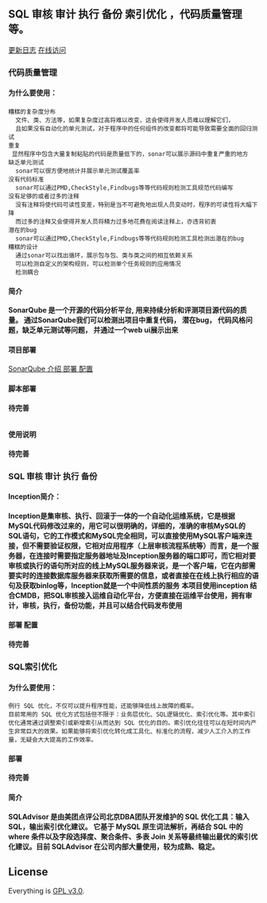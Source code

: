 ## SQL 审核 审计 执行 备份 索引优化 ，代码质量管理等。

[更新日志](https://github.com/ss1917/do_mg/releases) 
[在线访问](http://demo.opendevops.cn/)

### 代码质量管理
#### 为什么要使用：
```
糟糕的复杂度分布
  文件、类、方法等，如果复杂度过高将难以改变，这会使得开发人员难以理解它们，
  且如果没有自动化的单元测试，对于程序中的任何组件的改变都将可能导致需要全面的回归测试
重复
 显然程序中包含大量复制粘贴的代码是质量低下的，sonar可以展示源码中重复严重的地方
缺乏单元测试
  sonar可以很方便地统计并展示单元测试覆盖率
没有代码标准
  sonar可以通过PMD,CheckStyle,Findbugs等等代码规则检测工具规范代码编写
没有足够的或者过多的注释
  没有注释将使代码可读性变差，特别是当不可避免地出现人员变动时，程序的可读性将大幅下降
  而过多的注释又会使得开发人员将精力过多地花费在阅读注释上，亦违背初衷
潜在的bug
  sonar可以通过PMD,CheckStyle,Findbugs等等代码规则检测工具检测出潜在的bug
糟糕的设计
  通过sonar可以找出循环，展示包与包、类与类之间的相互依赖关系
  可以检测自定义的架构规则，可以检测单个任务规则的应用情况
  检测耦合
```
#### 简介
**SonarQube 是一个开源的代码分析平台, 用来持续分析和评测项目源代码的质量。 通过SonarQube我们可以检测出项目中重复代码， 潜在bug， 代码风格问题，缺乏单元测试等问题， 并通过一个web ui展示出来**

#### 项目部署

[SonarQube 介绍 部署 配置](https://github.com/opendevops-cn/codo-check/tree/master/doc/sonarqube.md)

#### 脚本部署
**待完善**
```

```

#### 使用说明
**待完善**

### SQL 审核 审计 执行 备份
#### Inception简介：
**Inception是集审核、执行、回滚于一体的一个自动化运维系统，它是根据MySQL代码修改过来的，用它可以很明确的，详细的，准确的审核MySQL的SQL语句，它的工作模式和MySQL完全相同，可以直接使用MySQL客户端来连接，但不需要验证权限，它相对应用程序（上层审核流程系统等）而言，是一个服务器，在连接时需要指定服务器地址及Inception服务器的端口即可，而它相对要审核或执行的语句所对应的线上MySQL服务器来说，是一个客户端，它在内部需要实时的连接数据库服务器来获取所需要的信息，或者直接在在线上执行相应的语句及获取binlog等，Inception就是一个中间性质的服务**
**本项目使用inception 结合CMDB，把SQL审核接入运维自动化平台，方便直接在运维平台使用，拥有审计，审核，执行，备份功能，并且可以结合代码发布使用**

#### 部署 配置
**待完善**

### SQL索引优化
#### 为什么要使用：
```
例行 SQL 优化，不仅可以提升程序性能，还能够降低线上故障的概率。
目前常用的 SQL 优化方式包括但不限于：业务层优化、SQL逻辑优化、索引优化等。其中索引优化通常通过调整索引或新增索引从而达到 SQL 优化的目的。索引优化往往可以在短时间内产生非常巨大的效果。如果能够将索引优化转化成工具化、标准化的流程，减少人工介入的工作量，无疑会大大提高的工作效率。
```
#### 部署
**待完善**

#### 简介
**SQLAdvisor 是由美团点评公司北京DBA团队开发维护的 SQL 优化工具：输入SQL，输出索引优化建议。 它基于 MySQL 原生词法解析，再结合 SQL 中的 where 条件以及字段选择度、聚合条件、多表 Join 关系等最终输出最优的索引优化建议。目前 SQLAdvisor 在公司内部大量使用，较为成熟、稳定。**


## License

Everything is [GPL v3.0](https://www.gnu.org/licenses/gpl-3.0.html).
